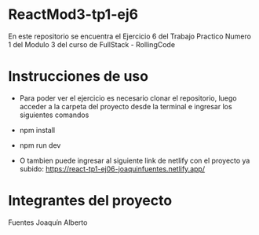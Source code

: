 # ReactMod3-tp1-ej6
En este repositorio se encuentra el Ejercicio 6 del Trabajo Practico Numero 1 del Modulo 3 del curso de FullStack - RollingCode

# Instrucciones de uso
- Para poder ver el ejercicio es necesario clonar el repositorio, luego acceder a la carpeta del proyecto desde la terminal e ingresar los siguientes comandos
- npm install
- npm run dev

- O tambien puede ingresar al siguiente link de netlify con el proyecto ya subido: https://react-tp1-ej06-joaquinfuentes.netlify.app/

# Integrantes del proyecto
Fuentes Joaquín Alberto
